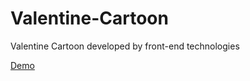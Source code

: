 # Valentine-Cartoon
Valentine Cartoon developed by front-end technologies

[Demo](https://hujienan.github.io/Valentine-Cartoon/)
